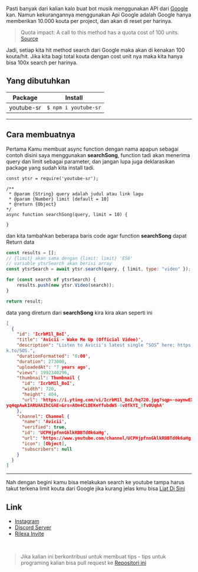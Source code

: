 Pasti banyak dari kalian kalo buat bot musik menggunakan API dari [Google](https://google.com) kan.
Namun kekurangannya menggunakan Api Google adalah Google hanya memberikan 10.000 kouta per project, dan akan di reset per harinya.

> Quota impact: A call to this method has a quota cost of 100 units. [Source](https://developers.google.com/youtube/v3/docs/search/list?hl=in "Youtube api 'search' documentation")

Jadi, setiap kita hit method search dari Google maka akan di kenakan 100 kouta/hit. Jika kita bagi total kouta dengan cost unit nya maka kita hanya bisa 100x search per harinya.

## Yang dibutuhkan

| Package    | Install              |
| ---------- | -------------------- |
| youtube-sr | `$ npm i youtube-sr` |

---

## Cara membuatnya

Pertama Kamu membuat async function dengan nama apapun sebagai contoh disini saya menggunakan **searchSong**, function tadi akan menerima query dan limit sebagai parameter, dan jangan lupa juga deklarasikan package yang sudah kita install tadi.

```Js
const ytsr = require('youtube-sr');

/**
 * @param {String} query adalah judul atau link lagu
 * @param {Number} limit [default = 10]
 * @return {Object}
*/
async function searchSong(query, limit = 10) {

}
```

dan kita tambahkan beberapa baris code agar function **searchSong** dapat Return data

```js
const results = [];
// {limit} akan sama dengan {limit: limit} 'ES6'
// variable ytsrSearch akan berisi array
const ytsrSearch = await ytsr.search(query, { limit, type: "video" });

for (const search of ytsrSearch) {
    results.push(new ytsr.Video(search));
}

return result;
```

data yang direturn dari **searchSong** kira kira akan seperti ini

```json
[
  {
    "id": 'IcrbM1l_BoI',
    "title": 'Avicii - Wake Me Up (Official Video)',
    "description": "Listen to Avicii's latest single “SOS” here: https://Avicii.ln
k.to/SOS.",
    "durationFormatted": '0:00',
    "duration": 273000,
    "uploadedAt": '7 years ago',
    "views": 1992340296,
    "thumbnail": Thumbnail {
      "id": 'IcrbM1l_BoI',
      "width": 720,
      "height": 404,
      "url": 'https://i.ytimg.com/vi/IcrbM1l_BoI/hq720.jpg?sqp=-oaymwEXCNAFEJQDSFr
yq4qpAwkIARUAAIhCGAE=&rs=AOn4CLDEKeYfubdW5-4v8fkYI_8fv0UqhA'
    },
    "channel": Channel {
      "name": 'Avicii',
      "verified": true,
      "id": 'UCPHjpfnnGklkRBBTd0k6aHg',
      "url": 'https://www.youtube.com/channel/UCPHjpfnnGklkRBBTd0k6aHg',
      "icon": [Object],
      "subscribers": null
    }
  }
]
```

---

Nah dengan begini kamu bisa melakukan search ke youtube tampa harus takut terkena limit kouta dari Google jika kurang jelas kmu bisa [Liat Di Sini](./searchSong.js "songSearch Module")

## Link

-   [Instagram](1 "Instagram")
-   [Discord Server](2 "Discord Server")
-   [Rilexa Invite](3 "Invite Rilexa")

<br>

> Jika kalian ini berkontribusi untuk membuat tips - tips untuk programing kalian bisa pull request ke [Repositori ini](https://github.com/kevinoctavian/Quick-Tips "My Repository")

[1]: https://www.instagram.com/kevin_octavian_/
[2]: https://discord.gg/nph658pnC9
[3]: https://discord.com/api/oauth2/authorize?client_id=695634707613745222&permissions=3468608&scope=bot
